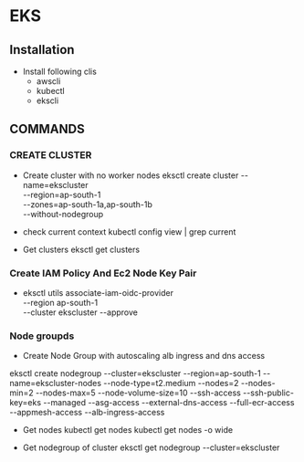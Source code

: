 # EKS

## Installation

- Install following clis
    * awscli
    * kubectl 
    * ekscli

## COMMANDS

### CREATE CLUSTER
-  Create cluster with no worker nodes
    eksctl create cluster --name=ekscluster \
                        --region=ap-south-1 \
                        --zones=ap-south-1a,ap-south-1b \
                        --without-nodegroup 

- check current context 
    kubectl config view | grep current 

- Get clusters
    eksctl get clusters

### Create IAM Policy And Ec2 Node Key Pair
- eksctl utils associate-iam-oidc-provider \
    --region ap-south-1 \
    --cluster ekscluster
    --approve

### Node groupds
- Create Node Group with autoscaling alb ingress and dns access

eksctl create nodegroup --cluster=ekscluster --region=ap-south-1 --name=ekscluster-nodes --node-type=t2.medium --nodes=2 --nodes-min=2 --nodes-max=5  --node-volume-size=10 --ssh-access --ssh-public-key=eks --managed --asg-access --external-dns-access --full-ecr-access --appmesh-access --alb-ingress-access 

- Get nodes
  kubectl get nodes
  kubectl get nodes -o wide

- Get nodegroup of cluster
  eksctl get nodegroup --cluster=ekscluster